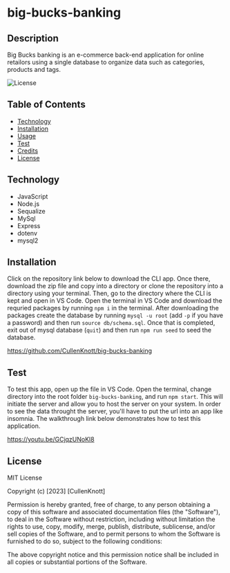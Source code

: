 # big-bucks-banking

## Description

Big Bucks banking is an e-commerce back-end application for online retailors using a single database to organize data such as categories, products and tags.

![License](https://img.shields.io/badge/mit-license-g.svg?style=for-the-badge&logo=&logoColor=white)

## Table of Contents

- [Technology](#Technology)
- [Installation](#installation)
- [Usage](#usage)
- [Test](#test)
- [Credits](#credits)
- [License](#license)

## Technology

- JavaScript
- Node.js
- Sequalize
- MySql
- Express
- dotenv
- mysql2

## Installation

Click on the repository link below to download the CLI app. Once there, download the zip file and copy into a directory or clone the repository into a directory using your terminal. Then, go to the directory where the CLI is kept and open in VS Code. Open the terminal in VS Code and download the requried packages by running `npm i` in the terminal. After downloading the packages create the database by running `mysql -u root` (add `-p` if you have a password) and then run `source db/schema.sql`. Once that is completed, exit out of mysql database (`quit`) and then run `npm run seed` to seed the database.

https://github.com/CullenKnott/big-bucks-banking

## Test

To test this app, open up the file in VS Code. Open the terminal, change directory into the root folder `big-bucks-banking`, and run `npm start`. This will initiate the server and allow you to host the server on your system. In order to see the data throught the server, you'll have to put the url into an app like insomnia. The walkthrough link below demonstrates how to test this application.

https://youtu.be/GCjqzUNoKl8

## License

MIT License

Copyright (c) [2023] [CullenKnott]

Permission is hereby granted, free of charge, to any person obtaining a copy of this software and associated documentation files (the "Software"), to deal in the Software without restriction, including without limitation the rights to use, copy, modify, merge, publish, distribute, sublicense, and/or sell copies of the Software, and to permit persons to whom the Software is furnished to do so, subject to the following conditions:

The above copyright notice and this permission notice shall be included in all copies or substantial portions of the Software.
